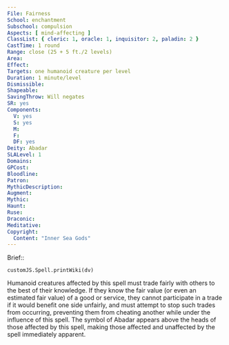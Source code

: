 ```yaml
---
File: Fairness
School: enchantment
Subschool: compulsion
Aspects: [ mind-affecting ]
ClassList: { cleric: 1, oracle: 1, inquisitor: 2, paladin: 2 }
CastTime: 1 round
Range: close (25 + 5 ft./2 levels)
Area: 
Effect: 
Targets: one humanoid creature per level
Duration: 1 minute/level
Dismissible: 
Shapeable: 
SavingThrow: Will negates
SR: yes
Components:
  V: yes
  S: yes
  M: 
  F: 
  DF: yes
Deity: Abadar
SLALevel: 1
Domains: 
GPCost: 
Bloodline: 
Patron: 
MythicDescription: 
Augment: 
Mythic: 
Haunt: 
Ruse: 
Draconic: 
Meditative: 
Copyright:
  Content: "Inner Sea Gods"
---
```

Brief:: 

```dataviewjs
customJS.Spell.printWiki(dv)
```

Humanoid creatures affected by this spell must trade fairly with others to the best of their knowledge. If they know the fair value (or even an estimated fair value) of a good or service, they cannot participate in a trade if it would benefit one side unfairly, and must attempt to stop such trades from occurring, preventing them from cheating another while under the influence of this spell. The symbol of Abadar appears above the heads of those affected by this spell, making those affected and unaffected by the spell immediately apparent.
